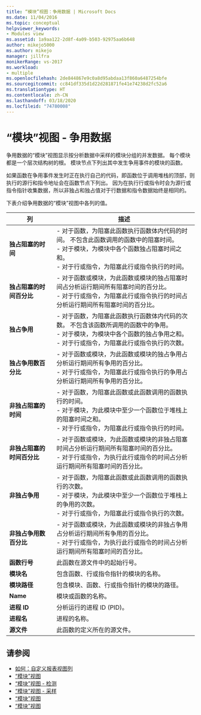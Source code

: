 ```yaml
---
title: “模块”视图：争用数据 | Microsoft Docs
ms.date: 11/04/2016
ms.topic: conceptual
helpviewer_keywords:
- Modules view
ms.assetid: 1a9aa122-2d8f-4a09-b503-92975aa6b648
author: mikejo5000
ms.author: mikejo
manager: jillfra
monikerRange: vs-2017
ms.workload:
- multiple
ms.openlocfilehash: 2de844867e9c0a8d95abdaa13f860a6487254bfe
ms.sourcegitcommit: cc841df335d1d22d281871fe41e74238d2fc52a6
ms.translationtype: HT
ms.contentlocale: zh-CN
ms.lasthandoff: 03/18/2020
ms.locfileid: "74780008"
---
```

# <a name="modules-view---contention-data"></a>“模块”视图 - 争用数据
争用数据的“模块”视图显示按分析数据中采样的模块分组的并发数据。 每个模块都是一个层次结构树的根。 模块节点下列出其中发生争用事件的模块的函数。

 如果函数在争用事件发生时正在执行自己的代码，即函数位于调用堆栈的顶部，则执行的源行和指令地址会在函数节点下列出。 因为在执行行或指令时会为源行或指令指针收集数据，所以非独占和独占值对于行数据和指令数据始终是相同的。

 下表介绍争用数据的“模块”视图中各列的值。

|列|描述|
|------------|-----------------|
|**独占阻塞的时间**|-   对于函数，为阻塞此函数执行函数体内代码的时间。 不包含此函数调用的函数中的阻塞时间。<br />-   对于模块，为模块中各个函数独占阻塞时间之和。<br />-   对于行或指令，为阻塞此行或指令执行的时间。|
|**独占阻塞的时间百分比**|-   对于函数或模块，为此函数或模块的独占阻塞时间占分析运行期间所有阻塞时间的百分比。<br />-   对于行或指令，为阻塞此行或指令执行的时间占分析运行期间所有阻塞时间的百分比。|
|**独占争用**|-   对于函数，为阻塞此函数执行函数体内代码的次数。 不包含该函数所调用的函数中的争用。<br />-   对于模块，为模块中各个函数的独占争用之和。<br />-   对于行或指令，为阻塞此行或指令执行的次数。|
|**独占争用数百分比**|-   对于函数或模块，为此函数或模块的独占争用占分析运行期间所有争用的百分比。<br />-   对于行或指令，为阻塞此行或指令执行的争用占分析运行期间所有争用的百分比。|
|**非独占阻塞的时间**|-   对于函数，为阻塞此函数或此函数调用的函数执行的时间。<br />-   对于模块，为此模块中至少一个函数位于堆栈上的阻塞时间之和。<br />-   对于行或指令，为阻塞此行或指令执行的时间。|
|**非独占阻塞的时间百分比**|-   对于函数或模块，为此函数或模块的非独占阻塞时间占分析运行期间所有阻塞时间的百分比。<br />-   对于行或指令，为执行此行或指令的时间占分析运行期间所有阻塞时间的百分比。|
|**非独占争用**|-   对于函数，为阻塞此函数或此函数调用的函数执行的次数。<br />-   对于模块，为此模块中至少一个函数位于堆栈上的争用的次数。<br />-   对于行或指令，为阻塞此行或指令执行的次数。|
|**非独占争用数百分比**|-   对于函数或模块，为此函数或模块的非独占争用占分析运行期间所有争用的百分比。<br />-   对于行或指令，为执行此行或指令的时间占分析运行期间所有阻塞时间的百分比。|
|**函数行号**|此函数在源文件中的起始行号。|
|**模块名**|包含函数、行或指令指针的模块的名称。|
|**模块路径**|包含模块、函数、行或指令指针的模块的路径。|
|**Name**|模块或函数的名称。|
|**进程 ID**|分析运行的进程 ID (PID)。|
|**进程名**|进程的名称。|
|**源文件**|此函数的定义所在的源文件。|

## <a name="see-also"></a>请参阅
- [如何：自定义报表视图列](../profiling/how-to-customize-report-view-columns.md)
- [“模块”视图](../profiling/modules-view.md)
- [“模块”视图 - 检测](../profiling/modules-view-dotnet-memory-instrumentation-data.md)
- [“模块”视图 - 采样](../profiling/modules-view-dotnet-memory-sampling-data.md)
- [“模块”视图](../profiling/modules-view-instrumentation-data.md)
- [“模块”视图](../profiling/modules-view-sampling-data.md)

